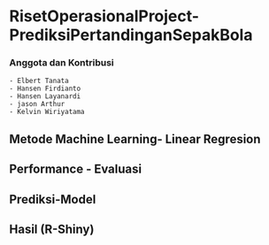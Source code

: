 # RisetOperasionalProject-PrediksiPertandinganSepakBola
### Anggota dan Kontribusi
    - Elbert Tanata
    - Hansen Firdianto
    - Hansen Layanardi
    - jason Arthur
    - Kelvin Wiriyatama
## Metode Machine Learning- Linear Regresion
## Performance - Evaluasi
## Prediksi-Model
## Hasil (R-Shiny)
